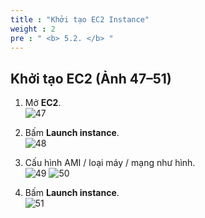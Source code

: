 ```yaml
---
title : "Khởi tạo EC2 Instance"
weight : 2
pre : " <b> 5.2. </b> "
---
```


## Khởi tạo EC2 (Ảnh 47–51)

1) Mở **EC2**.  
![47](/images/erp/47.png)

2) Bấm **Launch instance**.  
![48](/images/erp/48.png)

3) Cấu hình AMI / loại máy / mạng như hình.  
![49](/images/erp/49.png)
![50](/images/erp/50.png)

4) Bấm **Launch instance**.  
![51](/images/erp/51.png)
